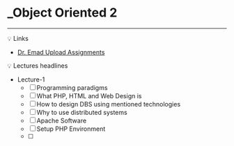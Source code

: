 # _Object Oriented 2

---

<aside>
💡 Links

- [Dr. Emad Upload Assignments](https://staffsites.sohag-univ.edu.eg/stuff/home/tasks/2?p=tasks)
</aside>

<aside>
💡 Lectures headlines

- Lecture-1
    - [ ]  Programming paradigms
    - [ ]  What PHP, HTML and Web Design is
    - [ ]  How to design DBS using mentioned technologies
    - [ ]  Why to use distributed systems
    - [ ]  Apache Software
    - [ ]  Setup PHP Environment
    - [ ]  
</aside>